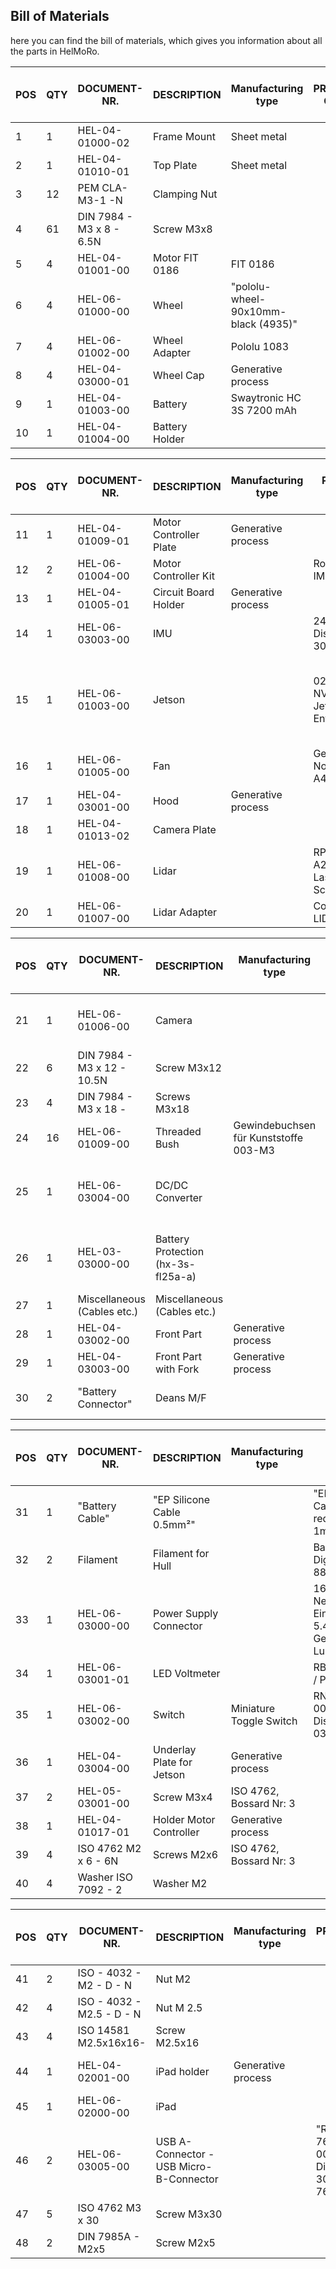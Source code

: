 ## Bill of Materials

here you can find the bill of materials, which gives you information about all the parts in HelMoRo.



| POS | QTY | DOCUMENT-NR. | DESCRIPTION   | Manufacturing type        | PRODUCT CODE                   | possible Supplier                                   | Price per unit (CHF) | Price total (CHF) |
| --- | --- | ------------ | ------------- | ------------------------- | ------------------------------ | -------------------------------------------------- | -------------------- | ----------------- |
| 1   | 1   | HEL-04-01000-02 | Frame Mount | Sheet metal               |                                 | Schickli    | 100                  | 100               |
| 2   | 1   | HEL-04-01010-01 | Top Plate    | Sheet metal               |                                 | Schickli     | 80                   | 80                |
| 3   | 12  | PEM CLA-M3-1 -N | Clamping Nut |                             |                                 | Schickli     |                      | 0                 |
| 4   | 61  | DIN 7984 - M3 x 8 - 6.5N | Screw M3x8 |                          |                                 | Stock                                              |                      | 0                 |
| 5   | 4   | HEL-04-01001-00 | Motor FIT 0186 | FIT 0186                 |                                 | Robotshop<br> [Link](https://eu.robotshop.com/de/products/12v-dc-motor-251rpm-encoder) | 30                   | 120               |
| 6   | 4   | HEL-06-01000-00 | Wheel        | "pololu-wheel-90x10mm-<br>black (4935)" |                            | Robotshop<br> [Link](https://www.pololu.com/product/4935/) | 3                    | 12                |
| 7   | 4   | HEL-06-01002-00 | Wheel Adapter | Pololu 1083               |                                 | Robotshop<br> [Link](https://www.pololu.com/product/1083) | 4                    | 16                |
| 8   | 4   | HEL-04-03000-01 | Wheel Cap    | Generative process        |                                 | Helbling 3D Printer                                |                      | 0                 |
| 9   | 1   | HEL-04-01003-00 | Battery      | Swaytronic HC 3S 7200 mAh |                                 | Galaxus<br> [Link](https://www.galaxus.ch/de/s5/product/swaytronic-hc-3s-1110-v-7200-mah-rc-akku-12400744) | 71.3                 | 71.3              |
| 10  | 1   | HEL-04-01004-00 | Battery Holder |                           |                                 | Helbling 3D Printer                                |                      | 0                 |


| POS | QTY | DOCUMENT-NR. | DESCRIPTION             | Manufacturing type     | PRODUCT CODE                          | possible Supplier                                                                                               | Price per unit (CHF) | Price total (CHF) |
| --- | --- | ------------ | ----------------------- | ---------------------- | ------------------------------------- | --------------------------------------------------------------------------------------------------------------- | -------------------- | ----------------- |
| 11  | 1   | HEL-04-01009-01 | Motor Controller Plate | Generative process     |                                     | Lasercutter                                                                                                     | 0                    | 0                 |
| 12  | 2   | HEL-06-01004-00 | Motor Controller Kit   |                        | RoboClaw IMC404                       | Robotshop<br> [Link](https://www.basicmicro.com/Roboclaw-2x7A-Motor-Controller_p_55.html)                      | 70                   | 140               |
| 13  | 1   | HEL-04-01005-01 | Circuit Board Holder   | Generative process     |                                     | Helbling 3D Printer                                                                                            | 0                    | 0                 |
| 14  | 1   | HEL-06-03003-00 | IMU                     |                        | 2472 - IMU, Distrelec: 300-91-187     | Distrelec<br> [Link](https://www.distrelec.ch/en/dof-absolute-orientation-imu-fusion-breakout-3v-adafruit-2472/p/30091187) | 39                   | 39                |
| 15  | 1   | HEL-06-01003-00 | Jetson                  |                        | 02110268 - NVIDIA® Jetson Nano™ Entwicklerkit | Distrelec (not available anymore), Alternative: Sparkfun <br> [Link](https://www.sparkfun.com/products/16271)                                                 | 113                  | 113               |
| 16  | 1   | HEL-06-01005-00 | Fan                     |                        | Gehäuselüfter Noctua NF-A4x10 FLX     | Brack<br> [Link](https://www.brack.ch/noctua-pc-luefter-nf-a4x10-flx-223277)                                  | 15                   | 15                |
| 17  | 1   | HEL-04-03001-00 | Hood                    | Generative process     |                                     | Helbling 3D Printer                                                                                            | 40                   | 40                |
| 18  | 1   | HEL-04-01013-02 | Camera Plate            |                        |                                     | Helbling 3D Printer                                                                                            | 20                   | 20                |
| 19  | 1   | HEL-06-01008-00 | Lidar                   |                        | RPLIDAR A2M8 360° Laser Scanner       | Robotshop<br> [Link](https://www.robotshop.com/products/rplidar-a2m8-360-laser-scanner)                      | 320                  | 320               |
| 20  | 1   | HEL-06-01007-00 | Lidar Adapter           |                        | Comes with LIDAR                      | Robotshop                                                                                                       | 0                    | 0                 |


| POS | QTY | DOCUMENT-NR. | DESCRIPTION             | Manufacturing type     | PRODUCT CODE                          | possible Supplier                                                                                                                     | Price per unit (CHF) | Price total (CHF) |
| --- | --- | ------------ | ----------------------- | ---------------------- | ------------------------------------- | ------------------------------------------------------------------------------------------------------------------------------------- | -------------------- | ----------------- |
| 21  | 1   | HEL-06-01006-00 | Camera                  |                        | ASTRA PRO Orbbec3D Astra Pro          | Reichelt<br> [Link](https://www.reichelt.de/de/de/orbbec3d-astra-pro-astra-pro-p263247.html?r=1)                                      | 200                  | 200               |
| 22  | 6   | DIN 7984 - M3 x 12 - 10.5N | Screw M3x12       |                          |                                     | Stock                                                                                                                                |                      | 0                 |
| 23  | 4   | DIN 7984 - M3 x 18 - | Screws M3x18        |                          |                                     | Stock                                                                                                                                |                      | 0                 |
| 24  | 16  | HEL-06-01009-00 | Threaded Bush           | Gewindebuchsen für Kunststoffe 003-M3 |                               | kvt-fastening<br> [Link](https://shop.kvt-fastening.at/de/item/003M3.html)                                                          | 3                    | 48                |
| 25  | 1   | HEL-06-03004-00 | DC/DC Converter         |                          | 30W 5V 6A, Distrelec: 301-45-575     | Distrelec<br> [Link](https://www.distrelec.ch/en/dc-dc-converter-36v-5v-6a-30w-tdk-lambda-ccg-30-24-05s/p/30145575)                    | 38                   | 38                |
| 26  | 1   | HEL-03-03000-00 | Battery Protection (hx-3s-fl25a-a) |                           |                               | Phipps <br> [Link](https://www.phippselectronics.com/product/hx-3s-fl25a-li-ion-18650-battery-protection-bms-board-3s-25a/) , Alternative: Robotshop<br> [Link](https://eu.robotshop.com/de/products/18650-battery-protection-module-12v-10a)  |                      |                   |
| 27  | 1   | Miscellaneous (Cables etc.) | Miscellaneous (Cables etc.) |                      |                                     |                                                                                                                                       | 100                  | 100               |
| 28  | 1   | HEL-04-03002-00 | Front Part              | Generative process     |                                     | Helbling 3D Printer                                                                                                                  |                      | 50                |
| 29  | 1   | HEL-04-03003-00 | Front Part with Fork    | Generative process     |                                     | Helbling 3D Printer                                                                                                                  |                      | 50                |
| 30  | 2   | "Battery Connector" | Deans M/F             |                          | "EP Deans Connector, 6058001"        | Digitec<br> [Link](https://www.digitec.ch/en/s1/product/ep-deans-connector-rc-cables-plugs-6058001)                                   | 11.3                 | 22.6              |


| POS | QTY | DOCUMENT-NR. | DESCRIPTION                | Manufacturing type           | PRODUCT CODE                          | possible Supplier                                                                                                                  | Price per unit (CHF) | Price total (CHF) |
| --- | --- | ------------ | -------------------------- | ---------------------------- | ------------------------------------- | ---------------------------------------------------------------------------------------------------------------------------------- | -------------------- | ----------------- |
| 31  | 1   | "Battery Cable" | "EP Silicone Cable 0.5mm²" |                              | "EP Silicone Cable 0.5mm², red/black per 1m, 6059948" | Digitec<br> [Link](https://www.digitec.ch/de/s1/product/ep-silikonlitze-rc-kabel-stecker-6059948)                                   | 6                    | 6                 |
| 32  | 2   | Filament     | Filament for Hull          |                              | Basf Filament, Digitec: 8817347       | Digitec<br> [Link](https://www.digitec.ch/de/s1/product/basf-filament-pla-285-mm-750-g-3d-filament-8817347)                         |                      | 0                 |
| 33  | 1   | HEL-06-03000-00 | Power Supply Connector     |                              | 1614 21 - Netzgeräte-Einbaukupplung 5.4 x 8mm, Gerade, Lumberg | Distrelec<br> [Link](https://www.distrelec.ch/de/netzgera-te-einbaukupplung-8mm-gerade-lumberg-connect-gmbh-1614-21/p/30068403)   |                      | 0                 |
| 34  | 1   | HEL-06-03001-01 | LED Voltmeter              |                              | RB-Spa-1481 / PRT-14313                | Robotshop                                                                                                                           |                      | 0                 |
| 35  | 1   | HEL-06-03002-00 | Switch                     | Miniature Toggle Switch      | RND 210-00494, Distrilec: 301-03-469   | Distrilec<br> [Link](https://www.distrelec.ch/de/miniatur-kippschalter-ein-ein-rastend-wechsler-rnd-components-rnd-210-00494/p/30103469) |                      | 0                 |
| 36  | 1   | HEL-04-03004-00 | Underlay Plate for Jetson  | Generative process           |                                       | Lasercutter                                                                                                                         |                      | 0                 |
| 37  | 2   | HEL-05-03001-00 | Screw M3x4                 | ISO 4762, Bossard Nr: 3      |                                       | Bossard                                                                                                                             |                      | 0                 |
| 38  | 1   | HEL-04-01017-01 | Holder Motor Controller    | Generative process           |                                       | Helbling 3D Printer                                                                                                                 |                      | 0                 |
| 39  | 4   | ISO 4762 M2 x 6 - 6N | Screws M2x6            | ISO 4762, Bossard Nr: 3      |                                       | Stock                                                                                                                               |                      | 0                 |
| 40  | 4   | Washer ISO 7092 - 2 | Washer M2                  |                              |                                       | Stock                                                                                                                               |                      | 0                 |

| POS | QTY | DOCUMENT-NR. | DESCRIPTION                                 | Manufacturing type    | PRODUCT CODE                              | possible Supplier                                                                                                                  | Price per unit (CHF) | Price total (CHF) |
| --- | --- | ------------ | ------------------------------------------- | --------------------- | ----------------------------------------- | ---------------------------------------------------------------------------------------------------------------------------------- | -------------------- | ----------------- |
| 41  | 2   | ISO - 4032 - M2 - D - N | Nut M2                                  |                       |                                           | Stock                                                                                                                               |                      | 0                 |
| 42  | 4   | ISO - 4032 - M2.5 - D - N | Nut M 2.5                             |                       |                                           | Stock                                                                                                                               |                      | 0                 |
| 43  | 4   | ISO 14581 M2.5x16x16- | Screw M2.5x16                           |                       |                                           | Stock                                                                                                                               |                      | 0                 |
| 44  | 1   | HEL-04-02001-00 | iPad holder                               | Generative process    |                                           | Helbling 3D Printer                                                                                                                 |                      | 0                 |
| 45  | 1   | HEL-06-02000-00 | iPad                                       |                       |                                           |                                                                                                                                    |                      | 0                 |
| 46  | 2   | HEL-06-03005-00 | USB A-Connector - USB Micro-B-Connector    |                       | "RND 765-00053, Distrilec: 301-25-761"   | Distrelec<br> [Link](https://www.distrelec.ch/de/netzgera-te-einbaukupplung-8mm-gerade-lumberg-connect-gmbh-1614-21/p/30068403) |                      | 0                 |
| 47  | 5   | ISO 4762 M3 x 30 | Screw M3x30                               |                       |                                           | Stock                                                                                                                               |                      | 0                 |
| 48  | 2   | DIN 7985A - M2x5 | Screw M2x5                                |                       |                                           | Stock                                                                                                                               |                      | 0                 |

